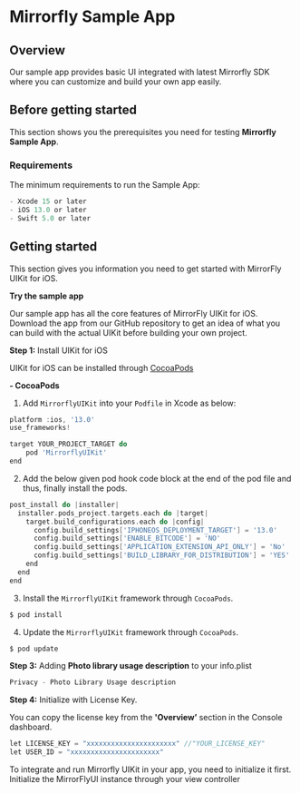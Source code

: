 # Mirrorfly Sample App

## Overview
Our sample app provides basic UI integrated with latest Mirrorfly SDK where you can customize and build your own app easily.

## Before getting started

This section shows you the prerequisites you need for testing **Mirrorfly Sample App**.

### Requirements
The minimum requirements to run the Sample App:

```groovy
- Xcode 15 or later
- iOS 13.0 or later
- Swift 5.0 or later
```

## Getting started

This section gives you information you need to get started with MirrorFly UIKit for iOS.

**Try the sample app**

Our sample app has all the core features of MirrorFly UIKit for iOS. Download the app from our GitHub repository to get an idea of what you can build with the actual UIKit before building your own project.

**Step 1:** Install UIKit for iOS

UIKit for iOS can be installed through <a href="https://cocoapods.org/" target="_self">CocoaPods</a>

**- CocoaPods**

1. Add `MirrorflyUIKit` into your `Podfile` in Xcode as below:

```gradle
platform :ios, '13.0'
use_frameworks!

target YOUR_PROJECT_TARGET do
    pod 'MirrorflyUIKit'
end
   ```

2. Add the below given pod hook code block at the end of the pod file and thus, finally install the pods.

```gradle
post_install do |installer|
  installer.pods_project.targets.each do |target|
    target.build_configurations.each do |config|
      config.build_settings['IPHONEOS_DEPLOYMENT_TARGET'] = '13.0'
      config.build_settings['ENABLE_BITCODE'] = 'NO'
      config.build_settings['APPLICATION_EXTENSION_API_ONLY'] = 'No'
      config.build_settings['BUILD_LIBRARY_FOR_DISTRIBUTION'] = 'YES'
    end
  end
end

```

3. Install the `MirrorflyUIKit` framework through `CocoaPods`.
   
```gradle
$ pod install
```
4. Update the `MirrorflyUIKit` framework through `CocoaPods`.
   
```gradle
$ pod update
```

**Step 3:** Adding **Photo library usage description** to your info.plist
   ```gradle
Privacy - Photo Library Usage description 
   ```

**Step 4:** Initialize with License Key.

You can copy the license key from the **'Overview’** section in the Console dashboard.
   ```gradle
let LICENSE_KEY = "xxxxxxxxxxxxxxxxxxxxxx" //"YOUR_LICENSE_KEY"
let USER_ID = "xxxxxxxxxxxxxxxxxxxxxx"
   ```
To integrate and run Mirrorfly UIKit in your app, you need to initialize it first. Initialize the MirrorFlyUI instance through your view controller
